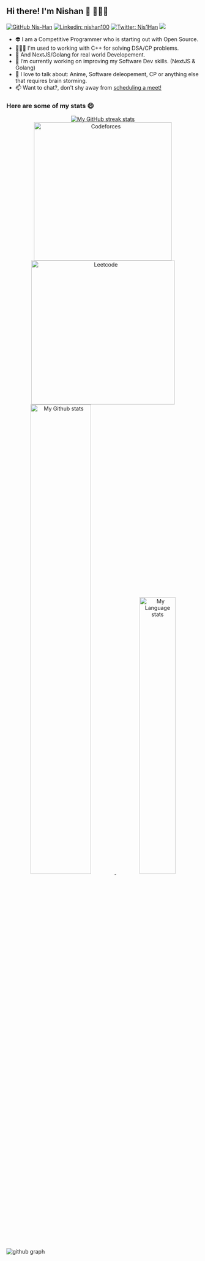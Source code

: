 ## Hi there! I'm Nishan 👋 🙋🏻‍♂️
[![GitHub Nis-Han](https://img.shields.io/github/followers/Nis-Han?label=follow&style=social)](https://github.com/Nis-Han)
[![Linkedin: nishan100](https://img.shields.io/badge/-Nishan%20Singh-blue?style=flat-square&logo=Linkedin&logoColor=white&link=https://www.linkedin.com/in/nishan100/)](https://www.linkedin.com/in/nishan100/)
[![Twitter: Nis1Han](https://img.shields.io/twitter/follow/Nis1Han?style=social)](https://twitter.com/Nis1Han)
![](https://komarev.com/ghpvc/?username=nis-han&color=green)

- 👽 I am a Competitive Programmer who is starting out with Open Source.
- 🏋🏼‍♂️ I'm used to working with C++ for solving DSA/CP problems.
- 🔧 And NextJS/Golang for real world Developement.
- 🌱 I’m currently working on improving my Software Dev skills. (NextJS & Golang)
- 💬 I love to talk about: Anime, Software deleopement, CP or anything else that requires brain storming.
- 📫 Want to chat?, don't shy away from [scheduling a meet!](https://cal.com/nis-han/hello-stranger)

### Here are some of my stats 😄
<div align="center">
<a href="https://github.com/Nis-Han">
    <img
    src="https://github-readme-streak-stats-phi-opal.vercel.app/?user=Nis-Han&theme=vision-friendly-dark&hide_border=true"
    alt="My GitHub streak stats"
    />
</a> 
</div>

<div align = "center">
<a href = "https://codeforces.com/profile/Retarded_Ape"><img src="https://codeforces-readme-stats.vercel.app/api/card?username=Retarded_Ape&theme=dark" alt="Codeforces" width="360px"/></a><a href = "https://leetcode.com/Nis_Han/"><img src="https://leetcard.jacoblin.cool/Nis_Han?ext=contest" alt="Leetcode" width="375px"></a>
</div>

<div align="center">
<a href="https://github.com/Nis-Han">
    <img
    src="https://github-readme-stats.vercel.app/api?username=Nis-Han&custom_title=Nishan's%20GitHub%20statistics&count_private=true&show_icons=true&theme=vision-friendly-dark&hide_border=true"
    alt="My Github stats"
    width = "56%"
    />
</a><a href="https://github.com/Nis-Han">
        <img
        src="https://github-readme-stats.vercel.app/api/top-langs/?username=Nis-han&layout=compact&theme=vision-friendly-dark&hide_border=true"
        alt="My Language stats"
        width = "43%"
        />
    </a>
</div>

![github graph](https://github-readme-activity-graph.vercel.app/graph?username=Nis-Han&theme=react-dark)

<!--
**Nis-Han/Nis-Han** is a ✨ _special_ ✨ repository because its `README.md` (this file) appears on your GitHub profile.

Here are some ideas to get you started:

- 🔭 I’m currently working on ...
- 🌱 I’m currently learning ...
- 👯 I’m looking to collaborate on ...
- 🤔 I’m looking for help with ...
- 💬 Ask me about ...
- 📫 How to reach me: ...
- 😄 Pronouns: ...
- ⚡ Fun fact: ...
-->
